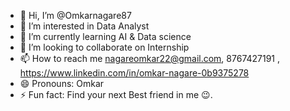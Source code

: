 - 👋 Hi, I’m @Omkarnagare87
- 👀 I’m interested in Data Analyst 
- 🌱 I’m currently learning AI & Data science 
- 💞️ I’m looking to collaborate on Internship 
- 📫 How to reach me nagareomkar22@gmail.com, 8767427191 , https://www.linkedin.com/in/omkar-nagare-0b9375278
- 😄 Pronouns: Omkar
- ⚡ Fun fact: Find your next Best friend in me 😉.

<!---
Omkarnagare87/Omkarnagare87 is a ✨ special ✨ repository because its `README.md` (this file) appears on your GitHub profile.
You can click the Preview link to take a look at your changes.
--->
